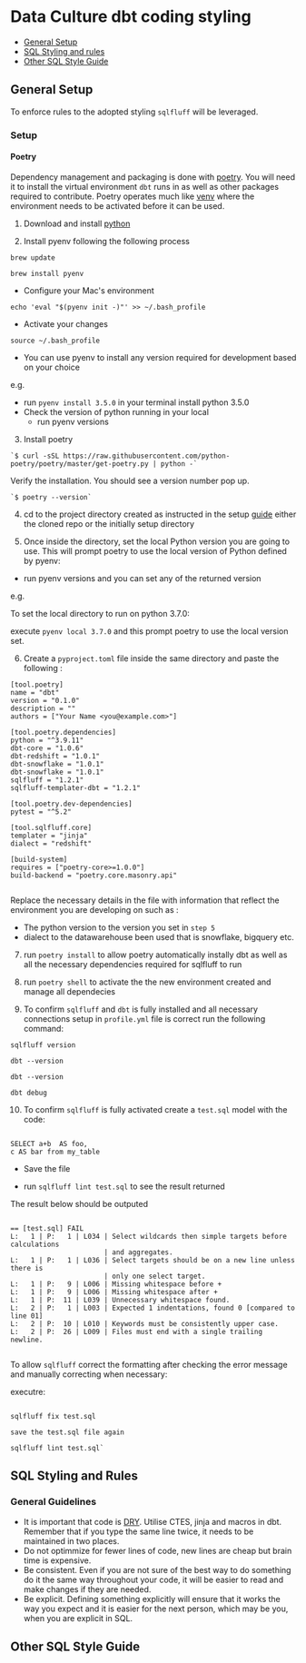 # Data Culture dbt coding styling

  - [General Setup](#general-setup)
  - [SQL Styling and rules](#sql-styling-and-rules)
  - [Other SQL Style Guide](#other-sql-style-guide)


## General Setup

To enforce rules to the adopted styling `sqlfluff` will be leveraged. 

### Setup 

#### Poetry

Dependency management and packaging is done with [poetry](https://python-poetry.org/). You will need it to install the virtual environment `dbt` runs in as well as other packages required to contribute. Poetry operates much like [venv](https://docs.python.org/3/library/venv.html) where the environment needs to be activated before it can be used.

1. Download and install [python](https://www.python.org/downloads/)

2. Install pyenv following the following process
```
brew update

brew install pyenv

```

* Configure your Mac's environment

```
echo 'eval "$(pyenv init -)"' >> ~/.bash_profile

```

* Activate your changes 

```
source ~/.bash_profile

```

* You can use pyenv to install any version required for development based on your choice

e.g. 
- run `pyenv install 3.5.0` in your terminal install python 3.5.0
- Check the version of python running in your local
    * run pyenv versions

  
3. Install poetry

```
`$ curl -sSL https://raw.githubusercontent.com/python-poetry/poetry/master/get-poetry.py | python -`

```

Verify the installation. You should see a version number pop up.

```
`$ poetry --version`

```

4. cd to the project directory created as instructed in the setup [guide](https://www.notion.so/dbt-Setup-guide-5f8820554ea948f3a10cda2a3d2cf7c9) either the cloned repo or the initially setup directory

5. Once inside the directory, set the local Python version you are going to use. This will prompt poetry to use the local version of Python defined by pyenv:
* run pyenv versions and you can set any of the returned version 

e.g. 

To set the local directory to run on python 3.7.0:

execute `pyenv local 3.7.0`  and this prompt poetry to use the local version set. 

6. Create a `pyproject.toml` file inside the same directory and paste the following :


```
[tool.poetry]
name = "dbt"
version = "0.1.0"
description = ""
authors = ["Your Name <you@example.com>"]

[tool.poetry.dependencies]
python = "^3.9.11"
dbt-core = "1.0.6"
dbt-redshift = "1.0.1"
dbt-snowflake = "1.0.1"
dbt-snowflake = "1.0.1"
sqlfluff = "1.2.1"
sqlfluff-templater-dbt = "1.2.1"

[tool.poetry.dev-dependencies]
pytest = "^5.2"

[tool.sqlfluff.core]
templater = "jinja"
dialect = "redshift"

[build-system]
requires = ["poetry-core>=1.0.0"]
build-backend = "poetry.core.masonry.api"


```

Replace the necessary details in the file with information that reflect the environment you are developing on such as : 
* The python version to the version you set in `step 5` 
* dialect to the datawarehouse been used that is snowflake, bigquery etc.


7. run `poetry install` to allow poetry automatically instally dbt as well as all the necessary dependencies required for sqlfluff to run

8. run `poetry shell` to activate the the new environment created and manage all dependecies

9. To confirm `sqlfluff` and `dbt` is fully installed and all necessary connections setup in `profile.yml` file is correct run the following command:

```
sqlfluff version

dbt --version

dbt --version

dbt debug

```

10. To confirm `sqlfluff` is fully activated create a `test.sql` model with the code:

```

SELECT a+b  AS foo,
c AS bar from my_table

```

* Save the file

* run `sqlfluff lint test.sql` to see the result returned

The result below should be outputed 

```

== [test.sql] FAIL                                                                                                                                              
L:   1 | P:   1 | L034 | Select wildcards then simple targets before calculations
                       | and aggregates.
L:   1 | P:   1 | L036 | Select targets should be on a new line unless there is
                       | only one select target.
L:   1 | P:   9 | L006 | Missing whitespace before +
L:   1 | P:   9 | L006 | Missing whitespace after +
L:   1 | P:  11 | L039 | Unnecessary whitespace found.
L:   2 | P:   1 | L003 | Expected 1 indentations, found 0 [compared to line 01]
L:   2 | P:  10 | L010 | Keywords must be consistently upper case.
L:   2 | P:  26 | L009 | Files must end with a single trailing newline.


```

To allow `sqlfluff` correct the formatting after checking the error message and manually correcting when necessary:

executre:

```
 
sqlfluff fix test.sql

save the test.sql file again

sqlfluff lint test.sql` 

```

## SQL Styling and Rules

### General Guidelines

  - It is important that code is [DRY](https://docs.getdbt.com/terms/dry). Utilise CTES, jinja and macros in dbt. Remember that if you type the same line twice, it needs to be maintained in two places.
  - Do not optimmize for fewer lines of code, new lines are cheap but brain time is expensive.
  - Be consistent. Even if you are not sure of the best way to do something do it the same way throughout your code, it will be easier to read and make changes if they are needed.
  - Be explicit. Defining something explicitly will ensure that it works the way you expect and it is easier for the next person, which may be you, when you are explicit in SQL.

## Other SQL Style Guide

